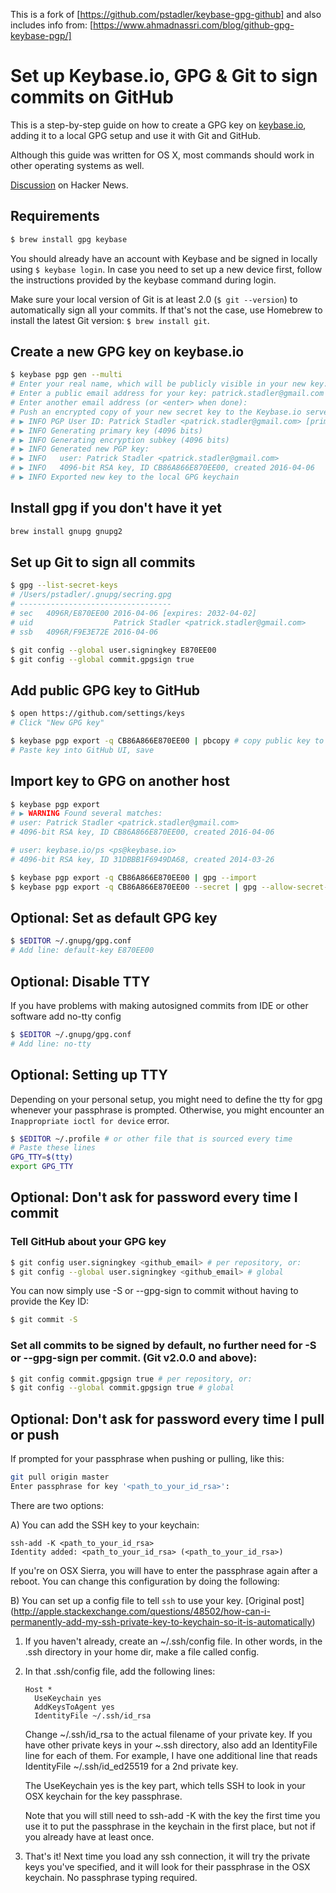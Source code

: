 This is a fork of [https://github.com/pstadler/keybase-gpg-github] and also includes info from: [https://www.ahmadnassri.com/blog/github-gpg-keybase-pgp/]

# Set up Keybase.io, GPG & Git to sign commits on GitHub

This is a step-by-step guide on how to create a GPG key on [keybase.io](https://keybase.io), adding it to a local GPG setup and use it with Git and GitHub.

Although this guide was written for OS X, most commands should work in other operating systems as well.

[Discussion](https://news.ycombinator.com/item?id=12289481) on Hacker News.

## Requirements

```sh
$ brew install gpg keybase
```

You should already have an account with Keybase and be signed in locally using `$ keybase login`. In case you need to set up a new device first, follow the instructions provided by the keybase command during login.

Make sure your local version of Git is at least 2.0 (`$ git --version`) to automatically sign all your commits. If that's not the case, use Homebrew to install the latest Git version: `$ brew install git`.

## Create a new GPG key on keybase.io

```sh
$ keybase pgp gen --multi
# Enter your real name, which will be publicly visible in your new key: Patrick Stadler
# Enter a public email address for your key: patrick.stadler@gmail.com
# Enter another email address (or <enter> when done):
# Push an encrypted copy of your new secret key to the Keybase.io server? [Y/n] Y
# ▶ INFO PGP User ID: Patrick Stadler <patrick.stadler@gmail.com> [primary]
# ▶ INFO Generating primary key (4096 bits)
# ▶ INFO Generating encryption subkey (4096 bits)
# ▶ INFO Generated new PGP key:
# ▶ INFO   user: Patrick Stadler <patrick.stadler@gmail.com>
# ▶ INFO   4096-bit RSA key, ID CB86A866E870EE00, created 2016-04-06
# ▶ INFO Exported new key to the local GPG keychain
```

## Install gpg if you don't have it yet
```sh
brew install gnupg gnupg2
```

## Set up Git to sign all commits

```sh
$ gpg --list-secret-keys
# /Users/pstadler/.gnupg/secring.gpg
# ----------------------------------
# sec   4096R/E870EE00 2016-04-06 [expires: 2032-04-02]
# uid                  Patrick Stadler <patrick.stadler@gmail.com>
# ssb   4096R/F9E3E72E 2016-04-06

$ git config --global user.signingkey E870EE00
$ git config --global commit.gpgsign true
```

## Add public GPG key to GitHub

```sh
$ open https://github.com/settings/keys
# Click "New GPG key"

$ keybase pgp export -q CB86A866E870EE00 | pbcopy # copy public key to clipboard
# Paste key into GitHub UI, save
```

## Import key to GPG on another host

```sh
$ keybase pgp export
# ▶ WARNING Found several matches:
# user: Patrick Stadler <patrick.stadler@gmail.com>
# 4096-bit RSA key, ID CB86A866E870EE00, created 2016-04-06

# user: keybase.io/ps <ps@keybase.io>
# 4096-bit RSA key, ID 31DBBB1F6949DA68, created 2014-03-26

$ keybase pgp export -q CB86A866E870EE00 | gpg --import
$ keybase pgp export -q CB86A866E870EE00 --secret | gpg --allow-secret-key-import --import
```

## Optional: Set as default GPG key

```sh
$ $EDITOR ~/.gnupg/gpg.conf
# Add line: default-key E870EE00
```

## Optional: Disable TTY
If you have problems with making autosigned commits from IDE or other software add no-tty config
```sh
$ $EDITOR ~/.gnupg/gpg.conf
# Add line: no-tty
```

## Optional: Setting up TTY
Depending on your personal setup, you might need to define the tty for gpg
whenever your passphrase is prompted. Otherwise, you might encounter an `Inappropriate
ioctl for device` error.
```sh
$ $EDITOR ~/.profile # or other file that is sourced every time
# Paste these lines
GPG_TTY=$(tty)
export GPG_TTY
```

## Optional: Don't ask for password every time I commit

### Tell GitHub about your GPG key
```sh
$ git config user.signingkey <github_email> # per repository, or:
$ git config --global user.signingkey <github_email> # global
```
You can now simply use -S or --gpg-sign to commit without having to provide the Key ID:
```sh
$ git commit -S
```

### Set all commits to be signed by default, no further need for -S or --gpg-sign per commit. (Git v2.0.0 and above):
```sh
$ git config commit.gpgsign true # per repository, or:
$ git config --global commit.gpgsign true # global
```

## Optional: Don't ask for password every time I pull or push

If prompted for your passphrase when pushing or pulling, like this:
```sh
git pull origin master
Enter passphrase for key '<path_to_your_id_rsa>':
```

There are two options:

A) You can add the SSH key to your keychain:
```
ssh-add -K <path_to_your_id_rsa>
Identity added: <path_to_your_id_rsa> (<path_to_your_id_rsa>)
```
If you're on OSX Sierra, you will have to enter the passphrase again after a reboot. You can change this configuration by doing the following:

B) You can set up a config file to tell `ssh` to use your key.
[Original post] (http://apple.stackexchange.com/questions/48502/how-can-i-permanently-add-my-ssh-private-key-to-keychain-so-it-is-automatically)

1. If you haven't already, create an ~/.ssh/config file. In other words, in the .ssh directory in your home dir, make a file called config.
2. In that .ssh/config file, add the following lines:
    ```
    Host *
      UseKeychain yes
      AddKeysToAgent yes
      IdentityFile ~/.ssh/id_rsa
    ```
    Change ~/.ssh/id_rsa to the actual filename of your private key. If you have other private keys in your ~.ssh directory, also add an IdentityFile line for each of them. For example, I have one additional line that reads IdentityFile ~/.ssh/id_ed25519 for a 2nd private key.

    The UseKeychain yes is the key part, which tells SSH to look in your OSX keychain for the key passphrase.

    Note that you will still need to ssh-add -K with the key the first time you use it to put the passphrase in the keychain in the first place, but not if you already have at least once.
3. That's it! Next time you load any ssh connection, it will try the private keys you've specified, and it will look for their passphrase in the OSX keychain. No passphrase typing required.
